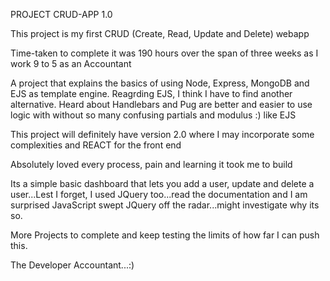 PROJECT CRUD-APP 1.0

This project is my first CRUD (Create, Read, Update and Delete) webapp

Time-taken to complete it was 190 hours over the span of three weeks as I work 9 to 5 as an Accountant

A project that explains the basics of using Node, Express, MongoDB and EJS as template engine. Reagrding EJS, I think I have to find another alternative.
Heard about Handlebars and Pug are better and easier to use logic with without so many confusing partials and modulus :) like EJS

This project will definitely have version 2.0 where I may incorporate some complexities and REACT for the front end

Absolutely loved every process, pain and learning it took me to build

Its a simple basic dashboard that lets you add a user, update and delete a user...Lest I forget, I used JQuery too...read the documentation and I am surprised JavaScript swept JQuery off the radar...might investigate why its so.

More Projects to complete and keep testing the limits of how far I can push this.

The Developer Accountant...:)
